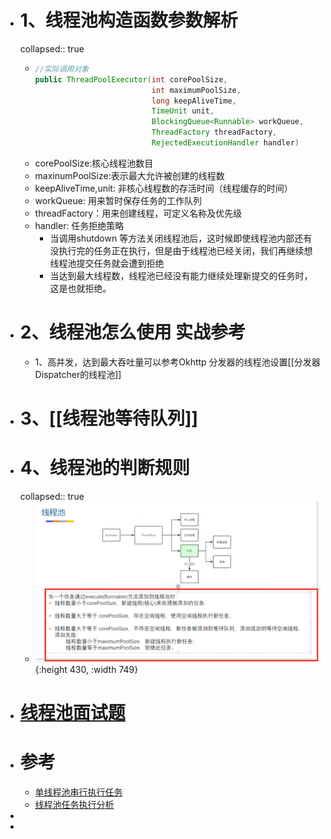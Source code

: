 - # 1、线程池构造函数参数解析
  collapsed:: true
	- ```java
	  //实际调用对象
	  public ThreadPoolExecutor(int corePoolSize,
	                            int maximumPoolSize,
	                            long keepAliveTime,
	                            TimeUnit unit,
	                            BlockingQueue<Runnable> workQueue,
	                            ThreadFactory threadFactory,
	                            RejectedExecutionHandler handler)
	  ```
	- corePoolSize:核心线程池数目
	- maxinumPoolSize:表示最大允许被创建的线程数
	- keepAliveTime,unit: 非核心线程数的存活时间（线程缓存的时间）
	- workQueue: 用来暂时保存任务的工作队列
	- threadFactory：用来创建线程，可定义名称及优先级
	- handler: 任务拒绝策略
		- 当调用shutdown 等方法关闭线程池后，这时候即使线程池内部还有没执行完的任务正在执行，但是由于线程池已经关闭，我们再继续想线程池提交任务就会遭到拒绝
		- 当达到最大线程数，线程池已经没有能力继续处理新提交的任务时，这是也就拒绝。
- # 2、线程池怎么使用 实战参考
	- 1、高并发，达到最大吞吐量可以参考Okhttp 分发器的线程池设置[[分发器Dispatcher的线程池]]
- # 3、[[线程池等待队列]]
- # 4、线程池的判断规则
  collapsed:: true
	- ![image.png](../assets/image_1689914244080_0.png){:height 430, :width 749}
- # [线程池面试题](https://blog.csdn.net/xuwb123xuwb/article/details/116027118)
- # 参考
	- [单线程池串行执行任务](https://blog.csdn.net/weixin_45365220/article/details/124625691)
	- [线程池任务执行分析](https://www.jianshu.com/p/4b9789d8d3df?v=1672982884630)
-
-